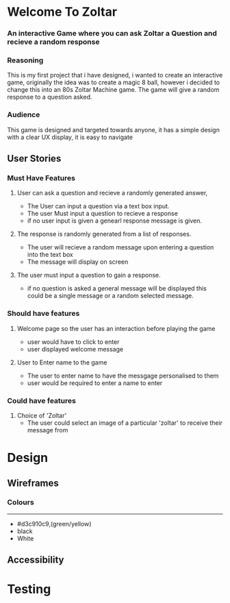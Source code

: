 #  Welcome To Zoltar
### An interactive Game where you can ask Zoltar a Question and recieve a random response

### Reasoning
This is my first project that i have designed, i wanted to create an interactive game, originally the idea was to create a magic 8 ball, however i decided to change this into an 80s Zoltar Machine game. 
The game will give a random response to a question asked.

### Audience 
This game is designed and targeted towards anyone, it has a simple design with a clear UX display, it is easy to navigate

## User Stories

### Must Have Features

1. User can ask a question and recieve a randomly generated answer,
   - The User can input a question via a text box input.
   - The user Must input a question to recieve a response
   - if no user input is given a genearl response message is given.

2. The response is randomly generated from a list of responses.
    - The user will recieve a random message upon entering a question into the text box
    - The message will display on screen

3. The user must input a question to gain a response.
    - if no question is asked a general message will be displayed this could be a single message or a random selected message.

### Should have features
   
 1. Welcome page so the user has an interaction before playing the game
    - user would have to click to enter 
    - user displayed welcome message

2. User to Enter name to the game
    - The user to enter name to have the messgage personalised to them
    - user would be required to enter a name to enter

### Could have features

1. Choice of 'Zoltar'
    - The user could select an image of a particular 'zoltar' to receive their message from


# Design
## Wireframes

### Colours
---
 - #d3c910c9,(green/yellow) 
 - black
 - White



## Accessibility

###
    
# Testing






  



